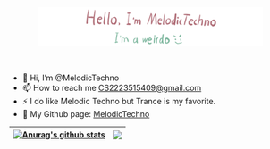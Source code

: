 <p align="center"><a href="https://melodictechno.github.io."><img width="80%" alt="Hello, I'm Anurag. I do open source!" src="./assets/the-readme-header.png" /></a></p>

<br />

- 👋 Hi, I’m @MelodicTechno
- 📫 How to reach me <CS2223515409@gmail.com>
- ⚡ I do like Melodic Techno but Trance is my favorite.
- 👾 My Github page: [MelodicTechno](https://melodictechno.github.io./)

<!---
MelodicTechno/MelodicTechno is a ✨ special ✨ repository because its `README.md` (this file) appears on your GitHub profile.
You can click the Preview link to take a look at your changes.
--->

| <a href="https://github.com/anuraghazra/github-readme-stats"><img align="center" src="https://github-readme-stats.vercel.app/api?username=MelodicTechno&show_icons=true&include_all_commits=true&theme=buefy&hide_border=true" alt="Anurag's github stats" /></a> | <a href="https://github.com/anuraghazra/github-readme-stats"><img align="center" src="https://github-readme-stats.vercel.app/api/top-langs/?username=MelodicTechno&layout=compact&theme=buefy&hide_border=true" /></a> |
| ------------- | ------------- |

